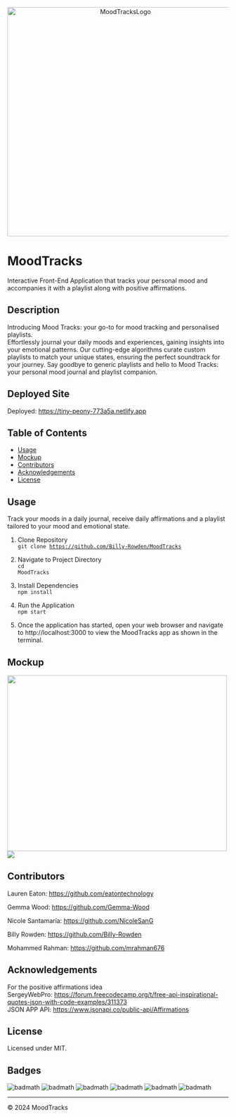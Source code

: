<p align="center"> <img width="522" alt="MoodTracksLogo" src="https://github.com/Billy-Rowden/Mood-Journal-Generator/assets/150028191/ee0a9306-3a56-4ed6-b2cf-06fa33deba00">

# MoodTracks

Interactive Front-End Application that tracks your personal mood and accompanies it with a playlist along with positive affirmations.

## Description

Introducing Mood Tracks: your go-to for mood tracking and personalised playlists.<br>
Effortlessly journal your daily moods and experiences, gaining insights into your emotional patterns. Our cutting-edge algorithms curate custom playlists to match your unique states, ensuring the perfect soundtrack for your journey. Say goodbye to generic playlists and hello to Mood Tracks: your personal mood journal and playlist companion.

## Deployed Site

Deployed: https://tiny-peony-773a5a.netlify.app 

## Table of Contents 

* [Usage](#usage)
* [Mockup](#mockup)
* [Contributors](#contributors)
* [Acknowledgements](#acknowledgements)
* [License](#license)

## Usage

Track your moods in a daily journal, receive daily affirmations and a playlist tailored to your mood and emotional state.

1. Clone Repository <br>
<code>git clone https://github.com/Billy-Rowden/MoodTracks</code>

2. Navigate to Project Directory <br>
<code>cd MoodTracks</code>

3. Install Dependencies <br>
<code>npm install</code>

4. Run the Application <br>
<code>npm start</code>

5. Once the application has started, open your web browser and navigate to http://localhost:3000 to view the MoodTracks app as shown in the terminal.

## Mockup
<img src="https://github.com/Billy-Rowden/MoodTracks/blob/main/src/assets/images/MoodTracks%20Mockup.png?raw=true" style="width: 500px; height: 400px;"><br>
<img src="https://github.com/Billy-Rowden/MoodTracks/blob/main/src/assets/gifs/Demo.gif?raw=true">

## Contributors

Lauren Eaton: https://github.com/eatontechnology<br>

Gemma Wood: https://github.com/Gemma-Wood<br>

Nicole Santamaría: https://github.com/NicoleSanG<br>

Billy Rowden: https://github.com/Billy-Rowden<br>

Mohammed Rahman: https://github.com/mrahman676<br>

## Acknowledgements

For the positive affirmations idea<br> 
SergeyWebPro: https://forum.freecodecamp.org/t/free-api-inspirational-quotes-json-with-code-examples/311373<br>
JSON APP API: https://www.jsonapi.co/public-api/Affirmations<br>

## License

Licensed under MIT.

## Badges

![badmath](https://img.shields.io/badge/HTML%20-%20blue)
![badmath](https://img.shields.io/badge/CSS%20-%20purple)
![badmath](https://img.shields.io/badge/MIT%20-%20License%20-%20green)
![badmath](https://img.shields.io/badge/bootstrap-purple)
![badmath](https://img.shields.io/badge/JavaScript-green)
![badmath](https://img.shields.io/badge/React-blue)

---

© 2024 MoodTracks

